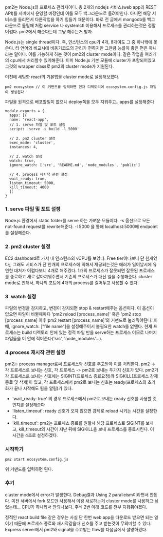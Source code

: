 pm2는 Node.js의 프로세스 관리자이다. 총 2개의 nodejs 서비스(web app과 REST API)를 서버에서 운영할 예정인데 이를 모두 백그라운드로 돌려야한다. 
아니면 해당 서비스를 돌리면서 다른작업을 하기 힘들기 때문이다. 바로 전 글에서 mongodb를 백그라운드로 돌릴때 처럼 service 나 systemctl 이용해서 프로세스를 관리하는것은 정말 어렵다. 
pm2에서 해준다는데 그냥 해주는거 받자.  

Node.js는 single thread이다. 즉, 인스턴스의 cpu가 4개, 8개여도 그 중 하나밖에 못쓴다. 타 언어와 비교시에 비동기코드의 관리가 편하지만 그만큼 능률이 좋은 편은 아니라는 말이다. 이를 가능하게 하는 것이 pm2의 cluster mode이다. 같은 작업을 여러개의 cpu에서 처리할수 있게해준다. 이미 Node.js 기본 모듈에 cluster가 포함되어있고 그것의 wrapper class로 pm2의 cluster mode가 지원된다.  

이전에 세팅한 react의 기본앱을 cluster mode로 설정해보겠다.
```
pm2 ecosystem // 이 커맨드를 입력하면 현재 디렉토리에 ecosystem.config.js 파일이 생성된다.
```

파일을 원격으로 배포할일이 없으니 deploy쪽을 모두 지워주고.. apps를 설정해준다
```
module.exports = {
  apps: [{
  name: 'react-app',
  // 1. serve 파일 및 포트 설정
  script: 'serve -s build -l 5000'
  
  // 2. pm2 cluster 설정
  exec_mode: 'cluster',
  instances: 4,
  
  // 3. watch 설정
  watch: true,
  ignore_watch: ['src', 'README.md', 'node_modules', 'public']
  
  // 4. process 재시작 관련 설정
  wait_ready: true,
  listen_timeout: 5000,
  kill_timeout: 4000
  }]
}
```

### 1. serve 파일 및 포트 설정
Node.js 환경에서 static folder를 serve 하는 가벼운 모듈이다. -s 옵션으로 모든 not-found request를 rewrite해준다. -l 5000 을 통해 localhost:5000에 endpoint를 설정해준다.

### 2. pm2 cluster 설정
EC2 dashboard로 가서 내 인스턴스의 vCPU를 보았다. Free tier이다보니 단 한개였다;; 그래도 서비스가 단 한개의 프로세스에 의해서 제공되는것은 에러가 일어날시에 유연한 대처가 어렵다보니 4개로 해주겠다. 1개의 프로세스가 잘못되면 잘못된 프로세스를 종료하고 새로 갈아끼워주면서 기존의 프로세스가 대신 일을 수행해준다. cluster mode로 인해서, 하나의 포트에 4개의 process를 걸어두고 사용할 수 있다.

### 3. watch 설정
파일의 변경을 감지하고, 변경이 감지되면 stop & restart해주는 옵션이다. 이 옵션이 없으면 파일이 바뀔때마다 'pm2 reload [process_name]' 혹은 'pm2 stop [process_name] 이후 pm2 restart [process_name]'의 커맨드로 눌러줘야된다. 이때, ignore_watch: ["file name"]을 설정해주어서 불필요한 watch를 없앤다. 현재 프로세스는 build 디렉토리 안에 있는 정적 파일 만을 serve하는 프로세스 이므로 나머지 파일들을 이 안에 적어준다('src', 'node_modules'...).

### 4.process 재시작 관련 설정
pm2는 process manager로써 프로세스와 신호를 주고받아 이를 처리한다. pm2 -> 각 프로세스로 보내는 신호, 각 프로세스 -> pm2로 보내는 두가지 신호가 있다. pm2가 각 프로세스로 보내는 신호에는 SIGINT(프로세스 종료요청)와 SIGKILL(프로세스 강제종료 및 삭제)이 있고, 각 프로세스에서 pm2로 보내는 신호는 ready(프로세스의 초기화가 끝나 시작해도 됨을 알림)가 있다.  
- 'wait_ready: true' 의 경우 프로세스에서 pm2로 보내는 ready 신호를 사용할 것인지를 설정해준다
- 'listen_timeout': ready 신호가 오지 않으면 강제로 reload 시키는 시간을 설정한다.
- 'kill_timeout': pm2는 프로세스 종료를 원할시 해당 프로세스로 SIGINT를 보내고, kill_timeout의 시간이 지난 뒤에 SIGKILL을 보내 프로세스를 종료시킨다. 이 시간을 4초로 설정하겠다.

### 시작하기
```
pm2 start ecosystem.config.js
```
위 커맨드를 입력하면 된다.

### 후기
cluster mode에서 error가 발생한다. Debug결과 Using 2 paralleism이라면서 안된다. 이전 서버에서 fork 모드만 사용해서 이왕 새로하는거 cluster mode를 사용하고 싶었는데... CPU가 하나라서 안되나보다. 주석 2번 아래 코드를 전부 지워줘야겠다.


정적인 react build file 같은 경우는 사실 단 한번 web app을 다운로드 받으면 되는 일이기 때문에 프로세스 종료와 재시작같을때 신호를 주고 받는것이 무의미할 수 있다. Express server에서 pm2와 signal을 주고받는 flow를 다음글에서 설명하겠다.


